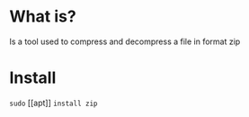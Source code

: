 # What is?
Is a tool used to compress and decompress a file in format zip
# Install
`sudo` [[apt]] `install zip`

